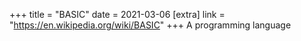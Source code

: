 +++
title = "BASIC"
date = 2021-03-06
[extra]
link = "https://en.wikipedia.org/wiki/BASIC"
+++
A programming language

